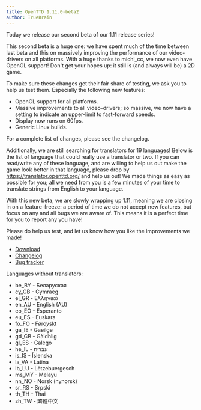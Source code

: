 ```yaml
---
title: OpenTTD 1.11.0-beta2
author: TrueBrain
---
```


Today we release our second beta of our 1.11 release series!

This second beta is a huge one: we have spent much of the time between last beta and this on massively improving the performance of our video-drivers on all platforms.
With a huge thanks to michi_cc, we now even have OpenGL support!
Don't get your hopes up: it still is (and always will be) a 2D game.

To make sure these changes get their fair share of testing, we ask you to help us test them. Especially the following new features:
* OpenGL support for all platforms.
* Massive improvements to all video-drivers; so massive, we now have a setting to indicate an upper-limit to fast-forward speeds.
* Display now runs on 60fps.
* Generic Linux builds.

For a complete list of changes, please see the changelog.

Additionally, we are still searching for translators for 19 languages! 
Below is the list of language that could really use a translator or two.
If you can read/write any of these language, and are willing to help us out make the game look better in that language, please drop by https://translator.openttd.org/ and help us out!
We made things as easy as possible for you; all we need from you is a few minutes of your time to translate strings from English to your language.

With this new beta, we are slowly wrapping up 1.11, meaning we are closing in on a feature-freeze: a period of time we do not accept new features, but focus on any and all bugs we are aware of.
This means it is a perfect time for you to report any you have!

Please do help us test, and let us know how you like the improvements we made!

* [Download](https://www.openttd.org/downloads/openttd-releases/testing.html)
* [Changelog](https://cdn.openttd.org/openttd-releases/1.11.0-beta2/changelog.txt)
* [Bug tracker](https://github.com/OpenTTD/OpenTTD/issues)

Languages without translators:
* be_BY - Беларуская 
* cy_GB - Cymraeg 
* el_GR - Ελληνικά 
* en_AU - English (AU) 
* eo_EO - Esperanto 
* eu_ES - Euskara 
* fo_FO - Føroyskt 
* ga_IE - Gaeilge 
* gd_GB - Gàidhlig 
* gl_ES - Galego 
* he_IL - עברית
* is_IS - Íslenska 
* la_VA - Latina 
* lb_LU - Lëtzebuergesch 
* ms_MY - Melayu 
* nn_NO - Norsk (nynorsk) 
* sr_RS - Srpski 
* th_TH - Thai 
* zh_TW - 繁體中文 
